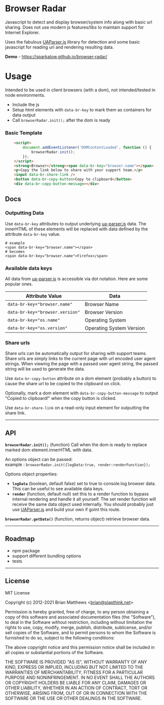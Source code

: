 # Browser Radar

Javascript to detect and display browser/system info along with basic url sharing. Does not use modern js features/libs to maintain support
for Internet Explorer.

Uses the fabulous [UAParser.js](https://github.com/faisalman/ua-parser-js) library for detection and some basic javascript for reading url and rendering resulting data.

**Demo** - https://sparkalow.github.io/browser-radar/


# Usage

Intended to be used in client browsers (with a dom), not intended/tested in node environments.

- Include the js
- Setup html elements with `data-br-key` to mark them as containers for data output
- Call `browserRadar.init();` after the dom is ready


### Basic Template
```html
    <script>
        document.addEventListener('DOMContentLoaded', function () {
            browserRadar.init();
        });
    </script>
    <strong>Browser</strong><span data-br-key="browser.name"></span>
    <p>Copy the link below to share with your support team.</p>
    <input data-br-share-link />
    <button data-br-copy-button>Copy to clipboard</button>
    <div data-br-copy-button-message></div>
```

## Docs

### Outputting Data

Use `data-br-key` attributes to output underlying [ua-parser.js](https://github.com/faisalman/ua-parser-js) data. The innerHTML of these elements
will be replaced with data defined by the attribute `data-br-key` value.

```
# example 
<span data-br-key="browser.name"></span> 
# becomes
<span data-br-key="browser.name">Firefox</span> 
```

### Available data keys

All data from [ua-parser.js](https://github.com/faisalman/ua-parser-js) is accessible via dot notation.
Here are some popular ones.

| Attribute Value                    | Data                        |
| -----------------------------------| ----------------------------|
| `data-br-key="browser.name"`       | Browser Name                |
| `data-br-key="browser.version"`    | Browser Version             |
| `data-br-key="os.name"`            | Operating System            |
| `data-br-key="os.version"`         | Operating System Version    |
  
    

### Share urls
Share urls can be automatically output for sharing with support teams. Share urls are simply links to the
current page with url encoded user agent strings. When viewing the page with a passed user agent string, the passed
string will be used to generate the data.


Use `data-br-copy-button` attribute on a dom element (probably a button) to cause the share url to be copied to 
the clipboard on click.

Optionally, mark a dom element with `data-br-copy-button-message` to output "Copied to clipboard!" when the copy button is clicked.

Use `data-br-share-link` on a read-only input element for outputting the share link.

---

## API

**`browserRadar.init();`** (function)
Call when the dom is ready to replace marked dom element.innerHTML with data.

An options object can be passed:<br> 
example : `browserRadar.init({logData:true, render:renderFunction});`

Options object properties:
- **`logData`** (boolean, default false)  set to true to console.log browser data. This can be useful to see available data keys.
- **`render`**  (function, default null) set this to a render function to bypass internal rendering and handle it all yourself. The set render
             function will receive the same data object used internally. You should probably just use [UAParser.js](https://github.com/faisalman/ua-parser-js) and build your own if goint this route.

**`browserRadar.getData()`** (function, returns object) retrieve browser data.

---

## Roadmap
- npm package
- support different bundling options
- tests

---

## License

MIT License

Copyright (c) 2012-2021 Brian Matthews <<brian@slapthink.net>>

Permission is hereby granted, free of charge, to any person obtaining a copy
of this software and associated documentation files (the "Software"), to deal
in the Software without restriction, including without limitation the rights
to use, copy, modify, merge, publish, distribute, sublicense, and/or sell
copies of the Software, and to permit persons to whom the Software is
furnished to do so, subject to the following conditions:

The above copyright notice and this permission notice shall be included in all
copies or substantial portions of the Software.

THE SOFTWARE IS PROVIDED "AS IS", WITHOUT WARRANTY OF ANY KIND, EXPRESS OR
IMPLIED, INCLUDING BUT NOT LIMITED TO THE WARRANTIES OF MERCHANTABILITY,
FITNESS FOR A PARTICULAR PURPOSE AND NONINFRINGEMENT. IN NO EVENT SHALL THE
AUTHORS OR COPYRIGHT HOLDERS BE LIABLE FOR ANY CLAIM, DAMAGES OR OTHER
LIABILITY, WHETHER IN AN ACTION OF CONTRACT, TORT OR OTHERWISE, ARISING FROM,
OUT OF OR IN CONNECTION WITH THE SOFTWARE OR THE USE OR OTHER DEALINGS IN THE
SOFTWARE.
